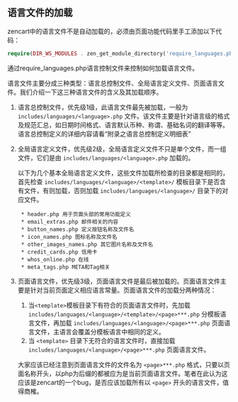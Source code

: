## 语言文件的加载

zencart中的语言文件不是自动加载的，必须由页面功能代码里手工添加以下代码：

```php
require(DIR_WS_MODULES . zen_get_module_directory('require_languages.php'));
```

通过require_languages.php语言控制文件来控制如何加载语言文件。

语言文件主要分成三种类型：语言总控制文件、全局语言定义文件、页面语言文件。我们介绍一下这三种语言文件的含义及其加载顺序。

1. 语言总控制文件，优先级1级，此语言文件最先被加载，一般为 `includes/languages/<language>.php` 文件。该文件主要是针对语言级的格式及规范汇总，如日期时间格式、语言默认币种、称谓、基础名词的翻译等等。
	语言总控制定义的详细内容请看“附录之语言总控制定义明细表”

2. 全局语言定义文件，优先级2级，全局语言定义文件不只是单个文件，而一组文件，它们是由 `includes/languages/<language>.php` 加载的。

	以下为几个基本全局语言定义文件，这些文件加载所检查的目录都是相同的，首先检查 `includes/languages/<language>/<template>/` 模板目录下是否含有文件，有则加载，否则加载 `includes/languages/<language>/` 目录下的对应文件。

		* header.php 用于页面头部的常用功能定义
		* email_extras.php 邮件相关的内容
		* button_names.php 定义按钮名称及文件名
		* icon_names.php 图标名称及文件名
		* other_images_names.php 其它图片名称及文件名
		* credit_cards.php 信用卡
		* whos_online.php 在线
		* meta_tags.php META和Tag相关

3. 页面语言文件，优先级3级，页面语言文件是最后被加载的。页面语言文件主要是针对当前页面定义相应语言常量。页面语言文件的加载分两种情况：

	1. 当`<template>`模板目录下有符合的页面语言文件时，先加载 `includes/languages/<language>/<template>/<page>***.php` 分模板语言文件，再加载 `includes/languages/<language>/<page>***.php` 页面语言文件，主语言会覆盖分模板语言中相同的定义。
	2. 当 `<template>` 目录下无符合的语言文件时，直接加载 `includes/languages/<language>/<page>***.php` 页面语言文件。

	大家应该已经注意到页面语言文件的文件名为 `<page>***.php` 格式，只要以页面名称开头，以php为后缀的都被应为是当前页面语言文件。笔者在此认为这应该是zencart的一个bug，是否应该加载所有以 `<page>` 开头的语言文件，值得商榷。
